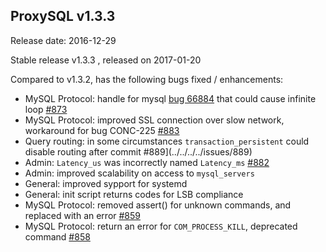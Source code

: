 ## ProxySQL v1.3.3

Release date: 2016-12-29

Stable release v1.3.3 , released on 2017-01-20

Compared to v1.3.2, has the following bugs fixed / enhancements:

* MySQL Protocol: handle for mysql [bug 66884](https://bugs.mysql.com/bug.php?id=66884) that could cause infinite loop [#873](../../../../issues/873)
* MySQL Protocol: improved SSL connection over slow network, workaround for bug CONC-225 [#883](../../../../issues/833)
* Query routing: in some circumstances `transaction_persistent` could disable routing after commit #889](../../../../issues/889)
* Admin: `Latency_us` was incorrectly named `Latency_ms` [#882](../../../../issues/882)
* Admin: improved scalability on access to `mysql_servers`
* General: improved sypport for systemd
* General: init script returns codes for LSB compliance
* MySQL Protocol: removed assert() for unknown commands, and replaced with an error [#859](../../../../issues/859)
* MySQL Protocol: return an error for `COM_PROCESS_KILL`, deprecated command [#858](../../../../issues/858)
